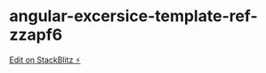 # angular-excersice-template-ref-zzapf6

[Edit on StackBlitz ⚡️](https://stackblitz.com/edit/angular-excersice-template-ref-zzapf6)